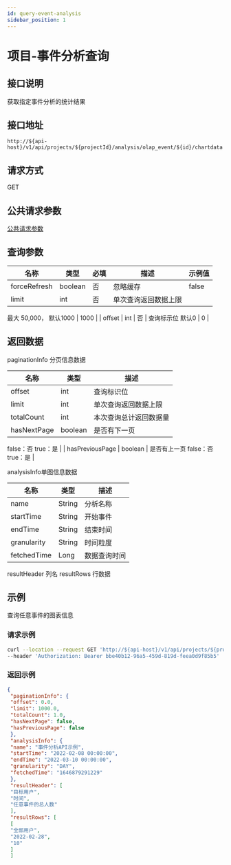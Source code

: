 ```yaml
---
id: query-event-analysis
sidebar_position: 1
---
```

# 项目-事件分析查询
## 接口说明 
获取指定事件分析的统计结果 
## 接口地址 
`http://${api-host}/v1/api/projects/${projectId}/analysis/olap_event/${id}/chartdata` 
## 请求方式 
GET 
## 公共请求参数 
[公共请求参数](https://docs.growingio.com/op-help/docs/2.6/developer-manual/open-api#%E5%85%AC%E5%85%B1%E8%AF%B7%E6%B1%82%E5%8F%82%E6%95%B0)
## 查询参数 
| **名称** | **类型** | **必填** | **描述** | **示例值** |
| --- | --- | --- | --- | --- |
| forceRefresh  | boolean  | 否  | 忽略缓存  | false  |
| limit  | int  | 否  | 单次查询返回数据上限 
最大 50,000， 
默认1000  | 1000  |
| offset  | int  | 否  | 查询标示位 
默认0  | 0  |

## 返回数据 
paginationInfo 分页信息数据 

| **名称** | **类型** | **描述** |
| --- | --- | --- |
| offset  | int  | 查询标识位  |
| limit  | int  | 单次查询返回数据上限  |
| totalCount  | int  | 本次查询总计返回数据量  |
| hasNextPage  | boolean  | 是否有下一页 
false：否 
true：是  |
| hasPreviousPage  | boolean  | 是否有上一页 
false：否 
true：是  |

analysisInfo单图信息数据 

| **名称** | **类型** | **描述** |
| --- | --- | --- |
| name  | String  | 分析名称  |
| startTime  | String  | 开始事件  |
| endTime  | String  | 结束时间  |
| granularity  | String  | 时间粒度  |
| fetchedTime  | Long  | 数据查询时间  |

resultHeader 列名 
resultRows 行数据 
## 示例 
查询任意事件的图表信息 

### 请求示例
```bash
curl --location --request GET 'http://${api-host}/v1/api/projects/${projectId}/analysis/olap_event/${id}/chartdata?forceRefresh=false&offset=0&limit=1000' \ 
--header 'Authorization: Bearer bbe40b12-96a5-459d-819d-feea0d9f85b5'
```

### 返回示例
```json
{ 
 "paginationInfo": { 
 "offset": 0.0, 
 "limit": 1000.0, 
 "totalCount": 1.0, 
 "hasNextPage": false, 
 "hasPreviousPage": false
 }, 
 "analysisInfo": { 
 "name": "事件分析API示例", 
 "startTime": "2022-02-08 00:00:00", 
 "endTime": "2022-03-10 00:00:00", 
 "granularity": "DAY", 
 "fetchedTime": "1646879291229" 
 }, 
 "resultHeader": [ 
 "目标用户", 
 "时间", 
 "任意事件的总人数" 
 ], 
 "resultRows": [ 
 [ 
 "全部用户", 
 "2022-02-28", 
 "10" 
 ] 
 ] 
 ```
